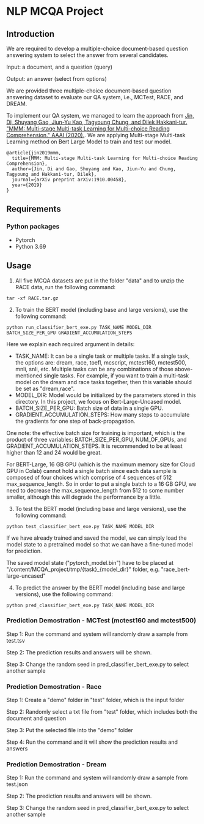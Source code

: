 # NLP MCQA Project

## Introduction

We are required to develop a multiple-choice document-based question answering system to select the answer from several candidates. 

Input: a document, and a question (query) 

Output: an answer (select from options)

We are provided three multiple-choice document-based question answering dataset to
evaluate our QA system, i.e., MCTest, RACE, and DREAM. 

To implement our QA system, we managed to learn the approach from [Jin, Di, Shuyang Gao, Jiun-Yu Kao, Tagyoung Chung, and Dilek Hakkani-tur. "MMM: Multi-stage Multi-task Learning for Multi-choice Reading Comprehension." AAAI (2020).](https://arxiv.org/pdf/1910.00458.pdf). We are applying Multi-stage Multi-task Learning method on Bert Large Model to train and test our model.


```
@article{jin2019mmm,
  title={MMM: Multi-stage Multi-task Learning for Multi-choice Reading Comprehension},
  author={Jin, Di and Gao, Shuyang and Kao, Jiun-Yu and Chung, Tagyoung and Hakkani-tur, Dilek},
  journal={arXiv preprint arXiv:1910.00458},
  year={2019}
}
```

## Requirements
### Python packages
- Pytorch
- Python 3.69 

## Usage
1. All five MCQA datasets are put in the folder "data" and to unzip the RACE data, run the following command:
```
tar -xf RACE.tar.gz
```

2. To train the BERT model (including base and large versions), use the following command:

```
python run_classifier_bert_exe.py TASK_NAME MODEL_DIR BATCH_SIZE_PER_GPU GRADIENT_ACCUMULATION_STEPS
```
Here we explain each required argument in details:
- TASK_NAME: It can be a single task or multiple tasks. If a single task, the options are: dream, race, toefl, mcscript, mctest160, mctest500, mnli, snli, etc. Multiple tasks can be any combinations of those above-mentioned single tasks. For example, if you want to train a multi-task model on the dream and race tasks together, then this variable should be set as "dream,race".
- MODEL_DIR: Model would be initialized by the parameters stored in this directory. In this project, we focus on Bert-Large-Uncased model.
- BATCH_SIZE_PER_GPU: Batch size of data in a single GPU.
- GRADIENT_ACCUMULATION_STEPS: How many steps to accumulate the gradients for one step of back-propagation.

One note: the effective batch size for training is important, which is the product of three variables: BATCH_SIZE_PER_GPU, NUM_OF_GPUs, and GRADIENT_ACCUMULATION_STEPS. It is recommended to be at least higher than 12 and 24 would be great. 

For BERT-Large, 16 GB GPU (which is the maximum memory size for Cloud GPU in Colab) cannot hold a single batch since each data sample is composed of four choices which comprise of 4 sequences of 512 max_sequence_length. So in order to put a single batch to a 16 GB GPU, we need to decrease the max_sequence_length from 512 to some number smaller, although this will degrade the performance by a little.

3. To test the BERT model (including base and large versions), use the following command:

```
python test_classifier_bert_exe.py TASK_NAME MODEL_DIR 
```
If we have already trained and saved the model, we can simply load the model state to a pretrained model so that we can have a fine-tuned model for prediction.

The saved model state ("pytorch_model.bin") have to be placed at "/content/MCQA_project/tmp/{task}_{model_dir}" folder, e.g. "race_bert-large-uncased"

4. To predict the answer by the BERT model (including base and large versions), use the following command:

```
python pred_classifier_bert_exe.py TASK_NAME MODEL_DIR 
```
### Prediction Demostration - MCTest (mctest160 and mctest500)
Step 1: Run the command and system will randomly draw a sample from test.tsv

Step 2: The prediction results and answers will be shown.

Step 3: Change the random seed in pred_classifier_bert_exe.py to select another sample

### Prediction Demostration - Race
Step 1: Create a "demo" folder in "test" folder, which is the input folder

Step 2: Randomly select a txt file from "test" folder, which includes both the document and question

Step 3: Put the selected file into the "demo" folder

Step 4: Run the command and it will show the prediction results and answers

### Prediction Demostration - Dream
Step 1: Run the command and system will randomly draw a sample from test.json

Step 2: The prediction results and answers will be shown.

Step 3: Change the random seed in pred_classifier_bert_exe.py to select another sample



